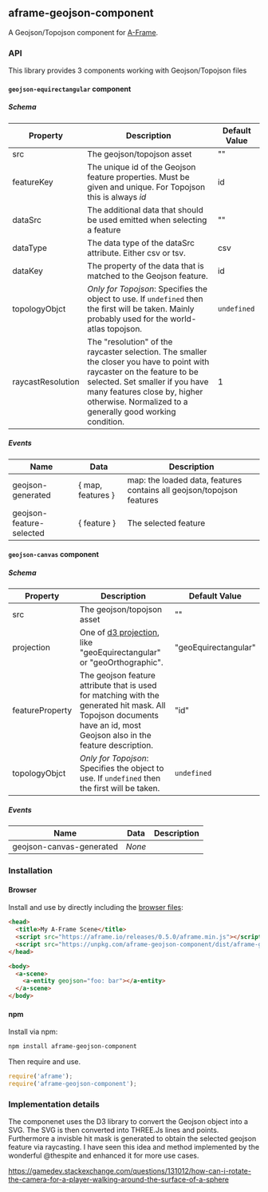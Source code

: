 ## aframe-geojson-component

A Geojson/Topojson component for [A-Frame](https://aframe.io).

### API

This library provides 3 components working with Geojson/Topojson files

#### `geojson-equirectangular` component

##### Schema
| Property | Description | Default Value |
| -------- | ----------- | ------------- |
| src | The geojson/topojson asset | "" |
| featureKey | The unique id of the Geojson feature properties. Must be given and unique. For Topojson this is always _id_ | id |
| dataSrc | The additional data that should be used emitted when selecting a feature | "" |
| dataType | The data type of the dataSrc attribute. Either csv or tsv. | csv |
| dataKey | The property of the data that is matched to the Geojson feature. | id |
| topologyObjct | *Only for Topojson*: Specifies the object to use. If `undefined` then the first will be taken. Mainly probably used for the world-atlas topojson. | `undefined` |
| raycastResolution | The "resolution" of the raycaster selection. The smaller the closer you have to point with raycaster on the feature to be selected. Set smaller if you have many features close by, higher otherwise. Normalized to a generally good working condition. | 1 |

##### Events
| Name | Data | Description |
| -------- | ----------- | ------------- |
| geojson-generated | { map, features }| map: the loaded data, features contains all geojson/topojson features|
| geojson-feature-selected | { feature }| The selected feature |

#### `geojson-canvas` component

##### Schema
| Property | Description | Default Value |
| -------- | ----------- | ------------- |
| src | The geojson/topojson asset | "" |
| projection | One of [d3 projection](https://github.com/d3/d3-geo/blob/master/README.md#projections), like "geoEquirectangular" or "geoOrthographic". | "geoEquirectangular" |
| featureProperty | The geojson feature attribute that is used for matching with the generated hit mask. All Topojson documents have an id, most Geojson also in the feature description.  | "id" |
| topologyObjct | *Only for Topojson*: Specifies the object to use. If `undefined` then the first will be taken. | `undefined` |

##### Events
| Name | Data | Description |
| -------- | ----------- | ------------- |
| geojson-canvas-generated | _None_| |

### Installation

#### Browser

Install and use by directly including the [browser files](dist):

```html
<head>
  <title>My A-Frame Scene</title>
  <script src="https://aframe.io/releases/0.5.0/aframe.min.js"></script>
  <script src="https://unpkg.com/aframe-geojson-component/dist/aframe-geojson-component.min.js"></script>
</head>

<body>
  <a-scene>
    <a-entity geojson="foo: bar"></a-entity>
  </a-scene>
</body>
```

<!-- If component is accepted to the Registry, uncomment this. -->
<!--
Or with [angle](https://npmjs.com/package/angle/), you can install the proper
version of the component straight into your HTML file, respective to your
version of A-Frame:

```sh
angle install aframe-geojson-component
```
-->

#### npm

Install via npm:

```bash
npm install aframe-geojson-component
```

Then require and use.

```js
require('aframe');
require('aframe-geojson-component');
```


### Implementation details
The componenet uses the D3 library to convert the Geojson object into a SVG.
The SVG is then converted into THREE.Js lines and points. Furthermore a invisble hit mask is generated to obtain the selected geojson feature via raycasting.
I have seen this idea and method implemented by the wonderful @thespite and enhanced it for more use cases.



https://gamedev.stackexchange.com/questions/131012/how-can-i-rotate-the-camera-for-a-player-walking-around-the-surface-of-a-sphere
